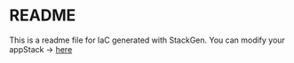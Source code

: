 # README
This is a readme file for IaC generated with StackGen.
You can modify your appStack -> [here](http://main.dev.stackgen.com/appstacks/e73de3ea-41ec-442b-b833-da1f2862007c)
